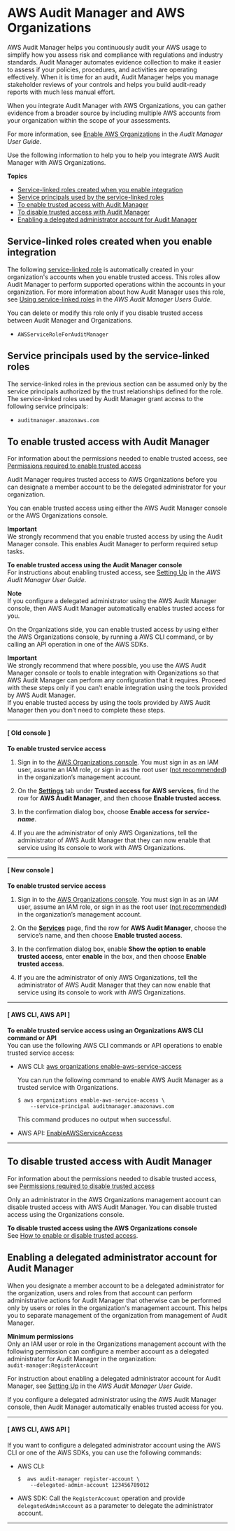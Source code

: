 # AWS Audit Manager and AWS Organizations<a name="services-that-can-integrate-audit-manager"></a>

AWS Audit Manager helps you continuously audit your AWS usage to simplify how you assess risk and compliance with regulations and industry standards\. Audit Manager automates evidence collection to make it easier to assess if your policies, procedures, and activities are operating effectively\. When it is time for an audit, Audit Manager helps you manage stakeholder reviews of your controls and helps you build audit\-ready reports with much less manual effort\.

When you integrate Audit Manager with AWS Organizations, you can gather evidence from a broader source by including multiple AWS accounts from your organization within the scope of your assessments\.

For more information, see [Enable AWS Organizations](https://docs.aws.amazon.com/audit-manager/latest/userguide/setting-up.html#enabling-orgs) in the *Audit Manager User Guide*\. 

Use the following information to help you to help you integrate AWS Audit Manager with AWS Organizations\.

**Topics**
+ [Service\-linked roles created when you enable integration](#integrate-enable-slr-audit-manager)
+ [Service principals used by the service\-linked roles](#integrate-enable-svcprin-audit-manager)
+ [To enable trusted access with Audit Manager](#integrate-enable-ta-audit-manager)
+ [To disable trusted access with Audit Manager](#integrate-disable-ta-audit-manager)
+ [Enabling a delegated administrator account for Audit Manager](#integrate-disable-da-audit-manager)

## Service\-linked roles created when you enable integration<a name="integrate-enable-slr-audit-manager"></a>

The following [service\-linked role](https://docs.aws.amazon.com/IAM/latest/UserGuide/using-service-linked-roles.html) is automatically created in your organization's accounts when you enable trusted access\. This roles allow Audit Manager to perform supported operations within the accounts in your organization\. For more information about how Audit Manager uses this role, see [Using service\-linked roles](https://docs.aws.amazon.com/audit-manager/latest/userguide/using-service-linked-roles.html) in the *AWS Audit Manager Users Guide*\.

You can delete or modify this role only if you disable trusted access between Audit Manager and Organizations\.
+ `AWSServiceRoleForAuditManager`

## Service principals used by the service\-linked roles<a name="integrate-enable-svcprin-audit-manager"></a>

The service\-linked roles in the previous section can be assumed only by the service principals authorized by the trust relationships defined for the role\. The service\-linked roles used by Audit Manager grant access to the following service principals:
+ `auditmanager.amazonaws.com`

## To enable trusted access with Audit Manager<a name="integrate-enable-ta-audit-manager"></a>

For information about the permissions needed to enable trusted access, see [Permissions required to enable trusted access](orgs_integrate_services.md#orgs_trusted_access_perms)

Audit Manager requires trusted access to AWS Organizations before you can designate a member account to be the delegated administrator for your organization\. 

You can enable trusted access using either the AWS Audit Manager console or the AWS Organizations console\.

**Important**  
We strongly recommend that you enable trusted access by using the Audit Manager console\. This enables Audit Manager to perform required setup tasks\.

**To enable trusted access using the Audit Manager console**  
For instructions about enabling trusted access, see [Setting Up](https://docs.aws.amazon.com/audit-manager/latest/userguide/console-settings.html#settings-ao) in the *AWS Audit Manager User Guide*\.

**Note**  
If you configure a delegated administrator using the AWS Audit Manager console, then AWS Audit Manager automatically enables trusted access for you\.

On the Organizations side, you can enable trusted access by using either the AWS Organizations console, by running a AWS CLI command, or by calling an API operation in one of the AWS SDKs\.

**Important**  
We strongly recommend that where possible, you use the AWS Audit Manager console or tools to enable integration with Organizations so that AWS Audit Manager can perform any configuration that it requires\. Proceed with these steps only if you can’t enable integration using the tools provided by AWS Audit Manager\.  
If you enable trusted access by using the tools provided by AWS Audit Manager then you don’t need to complete these steps\.

------
#### [ Old console ]

**To enable trusted service access**

1. Sign in to the [AWS Organizations console](https://console.aws.amazon.com/organizations)\. You must sign in as an IAM user, assume an IAM role, or sign in as the root user \([not recommended](https://docs.aws.amazon.com/IAM/latest/UserGuide/best-practices.html#lock-away-credentials)\) in the organization’s management account\. 

1. On the **[Settings](https://console.aws.amazon.com/organizations/home#/organization/settings)** tab under **Trusted access for AWS services**, find the row for **AWS Audit Manager**, and then choose **Enable trusted access**\.

1. In the confirmation dialog box, choose **Enable access for *service\-name***\.

1. If you are the administrator of only AWS Organizations, tell the administrator of AWS Audit Manager that they can now enable that service using its console to work with AWS Organizations\.

------
#### [ New console ]

**To enable trusted service access**

1. Sign in to the [AWS Organizations console](https://console.aws.amazon.com/organizations/v2)\. You must sign in as an IAM user, assume an IAM role, or sign in as the root user \([not recommended](https://docs.aws.amazon.com/IAM/latest/UserGuide/best-practices.html#lock-away-credentials)\) in the organization’s management account\. 

1. On the **[Services](https://console.aws.amazon.com/organizations/v2/home/services)** page, find the row for **AWS Audit Manager**, choose the service’s name, and then choose **Enable trusted access**\.

1. In the confirmation dialog box, enable **Show the option to enable trusted access**, enter **enable** in the box, and then choose **Enable trusted access**\.

1. If you are the administrator of only AWS Organizations, tell the administrator of AWS Audit Manager that they can now enable that service using its console to work with AWS Organizations\.

------
#### [ AWS CLI, AWS API ]

**To enable trusted service access using an Organizations AWS CLI command or API**  
You can use the following AWS CLI commands or API operations to enable trusted service access:
+ AWS CLI: [aws organizations enable\-aws\-service\-access](https://docs.aws.amazon.com/cli/latest/reference/organizations/enable-aws-service-access.html)

  You can run the following command to enable AWS Audit Manager as a trusted service with Organizations\.

  ```
  $ aws organizations enable-aws-service-access \ 
      --service-principal auditmanager.amazonaws.com
  ```

  This command produces no output when successful\.
+ AWS API: [EnableAWSServiceAccess](https://docs.aws.amazon.com/organizations/latest/APIReference/API_EnableAWSServiceAccess.html)

------

## To disable trusted access with Audit Manager<a name="integrate-disable-ta-audit-manager"></a>

For information about the permissions needed to disable trusted access, see [Permissions required to disable trusted access](orgs_integrate_services.md#orgs_trusted_access_disable_perms)

Only an administrator in the AWS Organizations management account can disable trusted access with AWS Audit Manager\. You can disable trusted access using the Organizations console\.

**To disable trusted access using the AWS Organizations console**  
See [How to enable or disable trusted access](orgs_integrate_services.md#orgs_how-to-enable-disable-trusted-access)\.

## Enabling a delegated administrator account for Audit Manager<a name="integrate-disable-da-audit-manager"></a>

When you designate a member account to be a delegated administrator for the organization, users and roles from that account can perform administrative actions for Audit Manager that otherwise can be performed only by users or roles in the organization's management account\. This helps you to separate management of the organization from management of Audit Manager\.

**Minimum permissions**  
Only an IAM user or role in the Organizations management account with the following permission can configure a member account as a delegated administrator for Audit Manager in the organization:  
`audit-manager:RegisterAccount`

For instruction about enabling a delegated administrator account for Audit Manager, see [Setting Up](https://docs.aws.amazon.com/audit-manager/latest/userguide/console-settings.html#settings-ao) in the *AWS Audit Manager User Guide*\.

If you configure a delegated administrator using the AWS Audit Manager console, then Audit Manager automatically enables trusted access for you\. 

------
#### [ AWS CLI, AWS API ]

If you want to configure a delegated administrator account using the AWS CLI or one of the AWS SDKs, you can use the following commands:
+ AWS CLI: 

  ```
  $  aws audit-manager register-account \
      --delegated-admin-account 123456789012
  ```
+ AWS SDK: Call the `RegisterAccount` operation and provide `delegatedAdminAccount` as a parameter to delegate the administrator account\. 

------